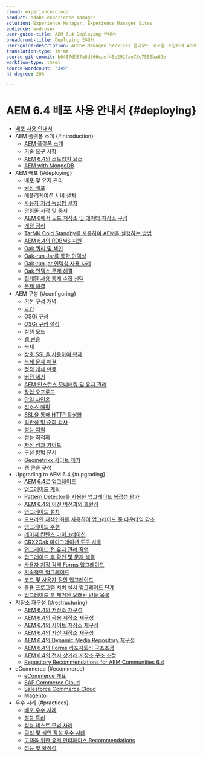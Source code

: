 ```yaml
---
cloud: experience-cloud
product: adobe experience manager
solution: Experience Manager, Experience Manager Sites
audience: end-user
user-guide-title: AEM 6.4 Deploying 안내서
breadcrumb-title: Deploying 안내서
user-guide-description: Adobe Managed Services 클라우드 배포를 포함하여 Adobe Experience Manager 6.4의 설치, 배포 및 아키텍처에 대해 자세히 알아봅니다.
translation-type: tm+mt
source-git-commit: b0457d967a8d366caef45e2917ae73e7550ba69e
workflow-type: tm+mt
source-wordcount: '349'
ht-degree: 20%

---
```



# AEM 6.4 배포 사용 안내서 {#deploying}

+ [배포 사용 안내서](home.md)
+ AEM 플랫폼 소개 {#introduction}
   + [AEM 플랫폼 소개](platform.md)
   + [기술 요구 사항](technical-requirements.md)
   + [AEM 6.4의 스토리지 요소](storage-elements-in-aem-6.md)
   + [AEM with MongoDB](aem-with-mongodb.md)
+ AEM 배포 {#deploying}
   + [배포 및 유지 관리](deploy.md)
   + [권장 배포](recommended-deploys.md)
   + [애플리케이션 서버 설치](application-server-install.md)
   + [사용자 지정 독립형 설치](custom-standalone-install.md)
   + [명령줄 시작 및 중지](command-line-start-and-stop.md)
   + [AEM 6에서 노드 저장소 및 데이터 저장소 구성](data-store-config.md)
   + [개정 정리](revision-cleanup.md)
   + [TarMK Cold Standby를 사용하여 AEM을 실행하는 방법](tarmk-cold-standby.md)
   + [AEM 6.4의 RDBMS 지원](rdbms-support-in-aem.md)
   + [Oak 쿼리 및 색인](queries-and-indexing.md)
   + [Oak-run Jar를 통한 인덱싱](indexing-via-the-oak-run-jar.md)
   + [Oak-run.jar 인덱싱 사용 사례](oak-run-indexing-usecases.md)
   + [Oak 인덱스 문제 해결](troubleshooting-oak-indexes.md)
   + [집계된 사용 통계 수집 선택](opt-in-aggregated-usage-statistics.md)
   + [문제 해결](troubleshooting.md)
+ AEM 구성 {#configuring}
   + [기본 구성 개념](configuring.md)
   + [로깅](configure-logging.md)
   + [OSGi 구성](configuring-osgi.md)
   + [OSGi 구성 설정](osgi-configuration-settings.md)
   + [실행 모드](configure-runmodes.md)
   + [웹 콘솔](web-console.md)
   + [복제](replication.md)
   + [상호 SSL을 사용하여 복제](mssl-replication.md)
   + [복제 문제 해결](troubleshoot-rep.md)
   + [정적 개체 만료](expiration-static-objects.md)
   + [버전 제거](version-purging.md)
   + [AEM 인스턴스 모니터링 및 유지 관리](monitoring-and-maintaining.md)
   + [작업 오프로드](offloading.md)
   + [단일 사인온](single-sign-on.md)
   + [리소스 매핑](resource-mapping.md)
   + [SSL을 통해 HTTP 활성화](/help/sites-administering/ssl-by-default.md)
   + [일관성 및 순회 검사](consistency-check.md)
   + [성능 지침](performance-guidelines.md)
   + [성능 최적화](configuring-performance.md)
   + [자산 성과 가이드](assets-performance-sizing.md)
   + [구성 방법 문서](ht-deploy.md)
   + [Geometrixx 사이트 제거](removing-the-geometrixx-sites.md)
   + [웹 콘솔 구성](configuring-web-console.md)
+ Upgrading to AEM 6.4 {#upgrading}
   + [AEM 6.4로 업그레이드](upgrade.md)
   + [업그레이드 계획](upgrade-planning.md)
   + [Pattern Detector를 사용한 업그레이드 복잡성 평가](pattern-detector.md)
   + [AEM 6.4의 이전 버전과의 호환성](backward-compatibility.md)
   + [업그레이드 절차](upgrade-procedure.md)
   + [오프라인 재색인화를 사용하여 업그레이드 중 다운타임 감소](upgrade-offline-reindexing.md)
   + [업그레이드 수행](in-place-upgrade.md)
   + [레이지 컨텐츠 마이그레이션](lazy-content-migration.md)
   + [CRX2Oak 마이그레이션 도구 사용](using-crx2oak.md)
   + [업그레이드 전 유지 관리 작업](pre-upgrade-maintenance-tasks.md)
   + [업그레이드 후 확인 및 문제 해결](post-upgrade-checks-and-troubleshooting.md)
   + [사용자 지정 검색 Forms 업그레이드](upgrading-custom-search-forms.md)
   + [지속적인 업그레이드](sustainable-upgrades.md)
   + [코드 및 사용자 정의 업그레이드](upgrading-code-and-customizations.md)
   + [응용 프로그램 서버 설치 업그레이드 단계](app-server-upgrade.md)
   + [업그레이드 후 제거된 오래된 번들 목록](obsolete-bundles.md)
+ 저장소 재구성 {#restructuring}
   + [AEM 6.4의 저장소 재구성](repository-restructuring.md)
   + [AEM 6.4의 공용 저장소 재구성](all-repository-restructuring-in-aem-6-4.md)
   + [AEM 6.4의 사이트 저장소 재구성](sites-repository-restructuring-in-aem-6-4.md)
   + [AEM 6.4의 자산 저장소 재구성](assets-repository-restructuring-in-aem-6-4.md)
   + [AEM 6.4의 Dynamic Media Repository 재구성](dynamicmedia-repository-restructuring-in-aem-6-4.md)
   + [AEM 6.4의 Forms 리포지토리 구조조정](forms-repository-restructuring-in-aem-6-4.md)
   + [AEM 6.4의 전자 상거래 저장소 구조 조정](ecommerce-repository-restructuring-in-aem-6-4.md)
   + [Repository Recommendations for AEM Communities 6.4](communities-repository-restructuring-in-aem-6-4.md)
+ eCommerce {#ecommerce}
   + [eCommerce 개요](ecommerce.md)
   + [SAP Commerce Cloud](sap-commerce-cloud.md)
   + [Salesforce Commerce Cloud](https://github.com/adobe/commerce-salesforce)
   + [Magento](https://www.adobe.io/apis/experiencecloud/commerce-integration-framework/integrations.html#!AdobeDocs/commerce-cif-documentation/master/integrations/02-AEM-Magento.md)
+ 우수 사례 {#practices}
   + [배포 우수 사례](best-practices.md)
   + [성능 트리](performance-tree.md)
   + [성능 테스트 모범 사례](best-practices-for-performance-testing.md)
   + [쿼리 및 색인 작성 우수 사례](best-practices-for-queries-and-indexing.md)
   + [고객을 위한 유저 인터페이스 Recommendations](ui-recommendations.md)
   + [성능 및 확장성](performance.md)


<!--

To be removed:
[Quickstart for AEM Screens](setting-up-a-basic-project-screens.md)
[Device Control Center](device-control-center.md)
[repository-restructuring-in-aem64](repository-restructuring-in-aem64.md)
[Web Console] (configuring-web-console.md)
[Configuring and Deploying AEM Screens](configuring-screens-introduction.md)
[Kickstart Guide](kickstart-for-aem-screens.md)
/help/sites/deploying/using/performance-lp.md
/help/sites-deploying/do-not-delete-performance-guidelines-pdf.md
/help/sites-deploying/removing-the-geometrixx-sites.md
/help/sites-deploying/consistency-check.md

Redirects:
[(Enabling HTTP Over SSL)](config-ssl.md) redirect to /content/help/en/experience-manager/6-4/sites-administering/ssl-by-default
-->
